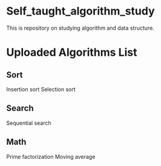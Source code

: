 # Self_taught_algorithm_study
This is repository on studying algorithm and data structure. 

# Uploaded Algorithms List
## Sort
Insertion sort
Selection sort

## Search
Sequential search 

## Math
Prime factorization
Moving average

